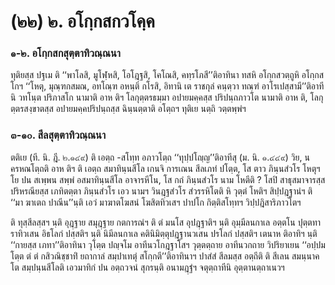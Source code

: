 <h1>(๒๒) ๒. อโกฺกสกวโคฺค</h1>
<h3>๑-๒. อโกฺกสกสุตฺตาทิวณฺณนา</h3>
<p> ทุติยสฺส ปฐเม ติ ‘‘พาโลสิ, มูโฬฺหสิ, โอโฎฺฐสิ, โคโณสิ, คทฺรโภสี’’ติอาทินา ทสหิ อโกฺกสวตฺถูหิ อโกฺกสโกฯ ‘‘โหตุ, มุณฺฑกสมณ, อทโณฺฑ อหนฺติ กโรสิ, อิทานิ เต ราชกุลํ คนฺตฺวา ทณฺฑํ อาโรเปสฺสามี’’ติอาทีนิ วทโนฺต ปริภาสโก นามาติ อาห ติฯ โลกุตฺตรธมฺมา อปายมคฺคสฺส ปริปนฺถภาวโต  นามาติ อาห ติ, โลกุตฺตรสงฺขาตสฺส อปายมคฺคปริปนฺถสฺส ฉินฺนตฺตาติ อโตฺถฯ ทุติเย นตฺถิ วตฺตพฺพํฯ</p>

</p>


<h3>๓-๑๐. สีลสุตฺตาทิวณฺณนา</h3>
<p> ตติเย (ที. นิ. ฎี. ๒.๑๔๙) ติ เอตฺถ -สโทฺท อภาวโตฺถ ‘‘ทุปฺปโญฺญ’’ติอาทีสุ (ม. นิ. ๑.๔๔๙) วิย, น ครหณโตฺถติ อาห ติฯ ติ เอตฺถ สมาทินฺนสีโล เกนจิ การเณน สีลเภทํ ปโตฺต, โส ตาว ภินฺนสํวโร โหตุฯ โย ปน สเพฺพน สพฺพํ อสมาทินฺนสีโล อาจารหีโน, โส กถํ ภินฺนสํวโร นาม โหตีติ ? โสปิ สาธุสมาจารสฺส ปริหรณียสฺส เภทิตตฺตา ภินฺนสํวโร เอว นามฯ วินฎฺฐสํวโร สํวรรหิโตติ หิ วุตฺตํ โหติฯ  สิปฺปฎฺฐานํฯ ติ ‘‘มา ฆาเตถ ปาณีน’’นฺติ  เอวํ มาฆาตโฆสนํ โฆสิตทิวเสฯ  ปาปโก กิตฺติสโทฺทฯ  วิปฺปฎิสาริภาวโตฯ</p>


<p>ติ ทุสฺสีลสฺสฯ นฺติ อุฎฺฐาย สมุฎฺฐาย กตการณํฯ ติ ตํ มนโส อุปฎฺฐาติฯ นฺติ อุมฺมีลนกาเล อตฺตโน ปุตฺตทาราทิวเสน อิธโลกํ ปสฺสติฯ นฺติ นิมีลนกาเล คตินิมิตฺตุปฎฺฐานวเสน ปรโลกํ ปสฺสติฯ เตนาห ติอาทิฯ นฺติ ‘‘กายสฺส เภทา’’ติอาทินา วุโตฺต ปญฺจโม อาทีนวโกฎฺฐาโสฯ  วุตฺตตฺถาย อาทีนวกถาย วิปริยาเยน ‘‘อปฺปมโตฺต ตํ ตํ กสิวณิชฺชาทิํ ยถากาลํ สมฺปาเทตุํ สโกฺกตี’’ติอาทินาฯ ปาสํสํ สีลมสฺส อตฺถีติ ติ สีเลน สมนฺนาคโต สมฺปนฺนสีโลติ เอวมาทิกํ ปน อตฺถวจนํ สุกรนฺติ อนามฎฺฐํฯ จตุตฺถาทีนิ อุตฺตานตฺถาเนวฯ</p>

</p>

</p>





